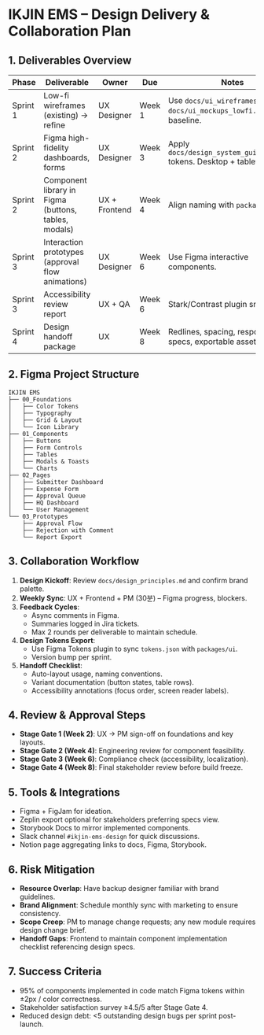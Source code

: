 # IKJIN EMS – Design Delivery & Collaboration Plan

## 1. Deliverables Overview
| Phase | Deliverable | Owner | Due | Notes |
| --- | --- | --- | --- | --- |
| Sprint 1 | Low-fi wireframes (existing) → refine | UX Designer | Week 1 | Use `docs/ui_wireframes.md`, `docs/ui_mockups_lowfi.md` as baseline. |
| Sprint 2 | Figma high-fidelity dashboards, forms | UX Designer | Week 3 | Apply `docs/design_system_guidelines.md` tokens. Desktop + tablet. |
| Sprint 2 | Component library in Figma (buttons, tables, modals) | UX + Frontend | Week 4 | Align naming with `packages/ui`. |
| Sprint 3 | Interaction prototypes (approval flow animations) | UX Designer | Week 6 | Use Figma interactive components. |
| Sprint 3 | Accessibility review report | UX + QA | Week 6 | Stark/Contrast plugin snapshots. |
| Sprint 4 | Design handoff package | UX | Week 8 | Redlines, spacing, responsive specs, exportable assets. |

## 2. Figma Project Structure
```
IKJIN EMS
├── 00_Foundations
│   ├── Color Tokens
│   ├── Typography
│   ├── Grid & Layout
│   └── Icon Library
├── 01_Components
│   ├── Buttons
│   ├── Form Controls
│   ├── Tables
│   ├── Modals & Toasts
│   └── Charts
├── 02_Pages
│   ├── Submitter Dashboard
│   ├── Expense Form
│   ├── Approval Queue
│   ├── HQ Dashboard
│   └── User Management
└── 03_Prototypes
    ├── Approval Flow
    ├── Rejection with Comment
    └── Report Export
```

## 3. Collaboration Workflow
1. **Design Kickoff**: Review `docs/design_principles.md` and confirm brand palette.
2. **Weekly Sync**: UX + Frontend + PM (30분) – Figma progress, blockers.
3. **Feedback Cycles**:
   - Async comments in Figma.
   - Summaries logged in Jira tickets.
   - Max 2 rounds per deliverable to maintain schedule.
4. **Design Tokens Export**:
   - Use Figma Tokens plugin to sync `tokens.json` with `packages/ui`.
   - Version bump per sprint.
5. **Handoff Checklist**:
   - Auto-layout usage, naming conventions.
   - Variant documentation (button states, table rows).
   - Accessibility annotations (focus order, screen reader labels).

## 4. Review & Approval Steps
- **Stage Gate 1 (Week 2)**: UX → PM sign-off on foundations and key layouts.
- **Stage Gate 2 (Week 4)**: Engineering review for component feasibility.
- **Stage Gate 3 (Week 6)**: Compliance check (accessibility, localization).
- **Stage Gate 4 (Week 8)**: Final stakeholder review before build freeze.

## 5. Tools & Integrations
- Figma + FigJam for ideation.
- Zeplin export optional for stakeholders preferring specs view.
- Storybook Docs to mirror implemented components.
- Slack channel `#ikjin-ems-design` for quick discussions.
- Notion page aggregating links to docs, Figma, Storybook.

## 6. Risk Mitigation
- **Resource Overlap**: Have backup designer familiar with brand guidelines.
- **Brand Alignment**: Schedule monthly sync with marketing to ensure consistency.
- **Scope Creep**: PM to manage change requests; any new module requires design change brief.
- **Handoff Gaps**: Frontend to maintain component implementation checklist referencing design specs.

## 7. Success Criteria
- 95% of components implemented in code match Figma tokens within ±2px / color correctness.
- Stakeholder satisfaction survey ≥4.5/5 after Stage Gate 4.
- Reduced design debt: <5 outstanding design bugs per sprint post-launch.
